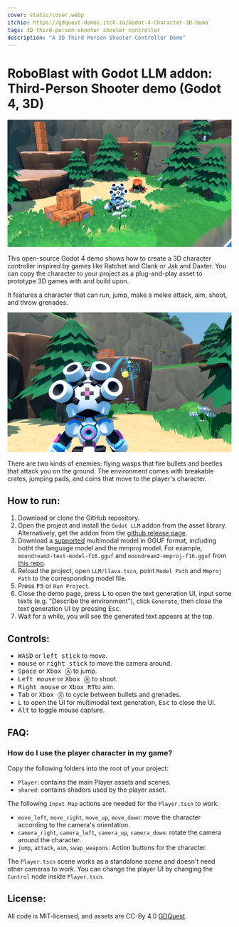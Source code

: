 ```yaml
---
cover: static/cover.webp
itchio: https://gdquest-demos.itch.io/Godot-4-Character-3D-Demo
tags: 3D third-person-shooter shooter controller
description: "A 3D Third Person Shooter Controller Demo"
---
```


# RoboBlast with Godot LLM addon: Third-Person Shooter demo (Godot 4, 3D)

![](static/third-person-shooter-demo.webp)

This open-source Godot 4 demo shows how to create a 3D character controller inspired by games like Ratchet and Clank or Jak and Daxter. You can copy the character to your project as a plug-and-play asset to prototype 3D games with and build upon.

It features a character that can run, jump, make a melee attack, aim, shoot, and throw grenades.

![](static/third-person-character-aiming-grenade.webp)

There are two kinds of enemies: flying wasps that fire bullets and beetles that attack you on the ground. The environment comes with breakable crates, jumping pads, and coins that move to the player's character.

## How to run:

1. Download or clone the GitHub repository.
2. Open the project and install the `Godot LLM` addon from the asset library. Alternatively, get the addon from the [github release page](https://github.com/Adriankhl/godot-llm/releases).
3. Download a [supported](https://github.com/ggerganov/llama.cpp?tab=readme-ov-file#description) multimodal model in GGUF format, including botht the language model and the mmproj model. For example, `moondream2-text-model-f16.gguf` and `moondream2-mmproj-f16.gguf` from [this repo](https://huggingface.co/moondream/moondream2-gguf/tree/main).
4. Reload the project, open `LLM/llava.tscn`, point `Model Path` and `Mmproj Path` to the corresponding model file.
5. Press <kbd>F5</kbd> or `Run Project`.
6. Close the demo page, press <kbd>L</kbd> to open the text generation UI, input some texts (e.g. "Describe the environment"), click `Generate`, then close the text generation UI by pressing <kbd>Esc</kbd>.
7. Wait for a while, you will see the generated text appears at the top.

## Controls:

- <kbd>W</kbd><kbd>A</kbd><kbd>S</kbd><kbd>D</kbd> or <kbd>left stick</kbd> to move.
- <kbd>mouse</kbd> or <kbd>right stick</kbd> to move the camera around.
- <kbd>Space</kbd> or <kbd>Xbox Ⓐ</kbd> to jump.
- <kbd>Left mouse</kbd> or <kbd>Xbox Ⓑ</kbd> to shoot.
- <kbd>Right mouse</kbd> or <kbd>Xbox RT</kbd>to aim.
- <kbd>Tab</kbd> or <kbd>Xbox Ⓧ</kbd> to cycle between bullets and grenades.
- <kbd>L</kbd> to open the UI for multimodal text generation, <kbd>Esc</kbd> to close the UI.
- <kbd>Alt</kbd> to toggle mouse capture.

## FAQ:

### How do I use the player character in my game?

Copy the following folders into the root of your project:

- `Player`: contains the main Player assets and scenes.
- `shared`: contains shaders used by the player asset.

The following `Input Map` actions are needed for the `Player.tscn` to work:

- `move_left`, `move_right`, `move_up`, `move_down`: move the character according to the camera's orientation.
- `camera_right`, `camera_left`, `camera_up`, `camera_down`: rotate the camera around the character.
- `jump`, `attack`, `aim`, `swap_weapons`: Action buttons for the character.

The `Player.tscn` scene works as a standalone scene and doesn't need other cameras to work. You can change the player UI by changing the `Control` node inside `Player.tscn`.

## License:

All code is MIT-licensed, and assets are CC-By 4.0 [GDQuest](https://www.gdquest.com/).

